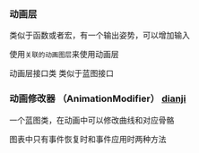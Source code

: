 ### 动画层

类似于函数或者宏，有一个输出姿势，可以增加输入

使用`关联的动画图层`来使用动画层

动画层接口类 类似于蓝图接口

### 动画修改器 （AnimationModifier） [dianji](https://www.bilibili.com/video/BV12f4y1r71N?p=32)

一个蓝图类，在动画中可以修改曲线和对应骨骼

图表中只有事件恢复时和事件应用时两种方法
